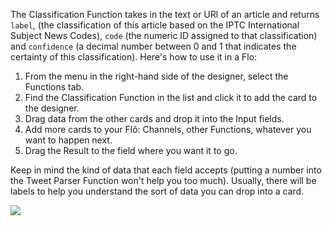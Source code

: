 The Classification Function takes in the text or URl of an article and returns `label`, (the classification of this article based on the IPTC International Subject News Codes), `code` (the numeric ID assigned to that classification) and `confidence` (a decimal number between 0 and 1 that indicates the certainty of this classification). Here's how to use it in a Flo:

1. From the menu in the right-hand side of the designer, select the Functions tab.
2. Find the Classification Function in the list and click it to add the card to the designer. 
3. Drag data from the other cards and drop it into the Input fields. 
4. Add more cards to your Flõ: Channels, other Functions, whatever you want to happen next. 
5. Drag the Result to the field where you want it to go. 

Keep in mind the kind of data that each field accepts (putting a number into the Tweet Parser Function won't help you too much). Usually, there will be labels to help you understand the sort of data you can drop into a card. 

<div>
    <div style="width: 60%; float: left; margin-right: 10px">
    </div>
    <div style="width: 30%, float: left">
    	 <img src="
https://s3.amazonaws.com/azuqua_static/help-center/Functions/classification.png"></img>
    </div>
</div>
